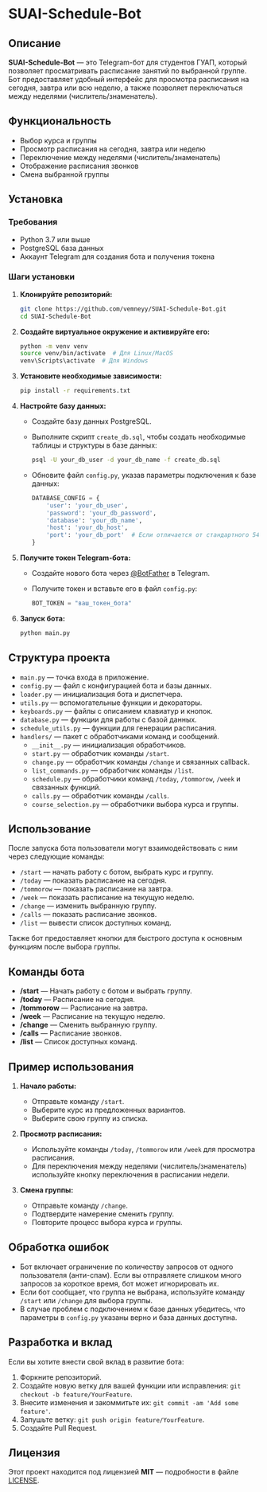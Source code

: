 # SUAI-Schedule-Bot

## Описание

**SUAI-Schedule-Bot** — это Telegram-бот для студентов ГУАП, который позволяет просматривать расписание занятий по выбранной группе. Бот предоставляет удобный интерфейс для просмотра расписания на сегодня, завтра или всю неделю, а также позволяет переключаться между неделями (числитель/знаменатель).

## Функциональность

- Выбор курса и группы
- Просмотр расписания на сегодня, завтра или неделю
- Переключение между неделями (числитель/знаменатель)
- Отображение расписания звонков
- Смена выбранной группы

## Установка

### Требования

- Python 3.7 или выше
- PostgreSQL база данных
- Аккаунт Telegram для создания бота и получения токена

### Шаги установки

1. **Клонируйте репозиторий:**

   ```bash
   git clone https://github.com/vemneyy/SUAI-Schedule-Bot.git
   cd SUAI-Schedule-Bot
   ```

2. **Создайте виртуальное окружение и активируйте его:**

   ```bash
   python -m venv venv
   source venv/bin/activate  # Для Linux/MacOS
   venv\Scripts\activate  # Для Windows
   ```

3. **Установите необходимые зависимости:**

   ```bash
   pip install -r requirements.txt
   ```

4. **Настройте базу данных:**

   - Создайте базу данных PostgreSQL.
   - Выполните скрипт `create_db.sql`, чтобы создать необходимые таблицы и структуры в базе данных:

     ```bash
     psql -U your_db_user -d your_db_name -f create_db.sql
     ```

   - Обновите файл `config.py`, указав параметры подключения к базе данных:

     ```python
     DATABASE_CONFIG = {
         'user': 'your_db_user',
         'password': 'your_db_password',
         'database': 'your_db_name',
         'host': 'your_db_host',
         'port': 'your_db_port'  # Если отличается от стандартного 5432
     }
     ```

5. **Получите токен Telegram-бота:**

   - Создайте нового бота через [@BotFather](https://t.me/BotFather) в Telegram.
   - Получите токен и вставьте его в файл `config.py`:

     ```python
     BOT_TOKEN = "ваш_токен_бота"
     ```

6. **Запуск бота:**

   ```bash
   python main.py
   ```

## Структура проекта

- `main.py` — точка входа в приложение.
- `config.py` — файл с конфигурацией бота и базы данных.
- `loader.py` — инициализация бота и диспетчера.
- `utils.py` — вспомогательные функции и декораторы.
- `keyboards.py` — файлы с описанием клавиатур и кнопок.
- `database.py` — функции для работы с базой данных.
- `schedule_utils.py` — функции для генерации расписания.
- `handlers/` — пакет с обработчиками команд и сообщений.
  - `__init__.py` — инициализация обработчиков.
  - `start.py` — обработчик команды `/start`.
  - `change.py` — обработчик команды `/change` и связанных callback.
  - `list_commands.py` — обработчик команды `/list`.
  - `schedule.py` — обработчики команд `/today`, `/tommorow`, `/week` и связанных функций.
  - `calls.py` — обработчик команды `/calls`.
  - `course_selection.py` — обработчики выбора курса и группы.

## Использование

После запуска бота пользователи могут взаимодействовать с ним через следующие команды:

- `/start` — начать работу с ботом, выбрать курс и группу.
- `/today` — показать расписание на сегодня.
- `/tommorow` — показать расписание на завтра.
- `/week` — показать расписание на текущую неделю.
- `/change` — изменить выбранную группу.
- `/calls` — показать расписание звонков.
- `/list` — вывести список доступных команд.

Также бот предоставляет кнопки для быстрого доступа к основным функциям после выбора группы.

## Команды бота

- **/start** — Начать работу с ботом и выбрать группу.
- **/today** — Расписание на сегодня.
- **/tommorow** — Расписание на завтра.
- **/week** — Расписание на текущую неделю.
- **/change** — Сменить выбранную группу.
- **/calls** — Расписание звонков.
- **/list** — Список доступных команд.

## Пример использования

1. **Начало работы:**

   - Отправьте команду `/start`.
   - Выберите курс из предложенных вариантов.
   - Выберите свою группу из списка.

2. **Просмотр расписания:**

   - Используйте команды `/today`, `/tommorow` или `/week` для просмотра расписания.
   - Для переключения между неделями (числитель/знаменатель) используйте кнопку переключения в расписании недели.

3. **Смена группы:**

   - Отправьте команду `/change`.
   - Подтвердите намерение сменить группу.
   - Повторите процесс выбора курса и группы.

## Обработка ошибок

- Бот включает ограничение по количеству запросов от одного пользователя (анти-спам). Если вы отправляете слишком много запросов за короткое время, бот может игнорировать их.
- Если бот сообщает, что группа не выбрана, используйте команду `/start` или `/change` для выбора группы.
- В случае проблем с подключением к базе данных убедитесь, что параметры в `config.py` указаны верно и база данных доступна.

## Разработка и вклад

Если вы хотите внести свой вклад в развитие бота:

1. Форкните репозиторий.
2. Создайте новую ветку для вашей функции или исправления: `git checkout -b feature/YourFeature`.
3. Внесите изменения и закоммитьте их: `git commit -am 'Add some feature'`.
4. Запушьте ветку: `git push origin feature/YourFeature`.
5. Создайте Pull Request.

## Лицензия

Этот проект находится под лицензией **MIT** — подробности в файле [LICENSE](LICENSE).
